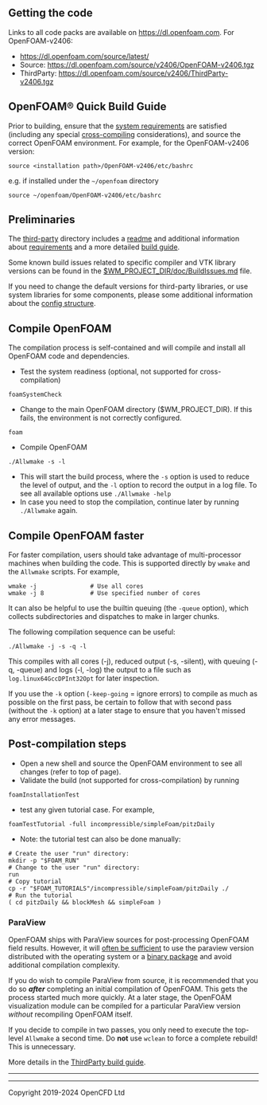 ## Getting the code

Links to all code packs are available on https://dl.openfoam.com. For OpenFOAM-v2406:

- https://dl.openfoam.com/source/latest/
- Source: https://dl.openfoam.com/source/v2406/OpenFOAM-v2406.tgz
- ThirdParty: https://dl.openfoam.com/source/v2406/ThirdParty-v2406.tgz

## OpenFOAM&reg; Quick Build Guide

Prior to building, ensure that the [system requirements][link openfoam-require]
are satisfied (including any special [cross-compiling][wiki-cross-compile]
considerations), and source the correct OpenFOAM environment.
For example, for the OpenFOAM-v2406 version:
```
source <installation path>/OpenFOAM-v2406/etc/bashrc
```
e.g. if installed under the `~/openfoam` directory
```
source ~/openfoam/OpenFOAM-v2406/etc/bashrc
```


## Preliminaries

The [third-party][repo third] directory includes a
[readme][link third-readme] and additional information about
[requirements][link third-require] and a more detailed
[build guide][link third-build].

Some known build issues related to specific compiler and VTK library versions
can be found in the [$WM_PROJECT_DIR/doc/BuildIssues.md][link openfoam-issues]
file.

If you need to change the default versions for third-party libraries,
or use system libraries for some components, please some additional
information about the [config structure][wiki-config].

## Compile OpenFOAM

The compilation process is self-contained and will compile and install
all OpenFOAM code and dependencies.

- Test the system readiness (optional, not supported for cross-compilation)
```
foamSystemCheck
```
- Change to the main OpenFOAM directory ($WM_PROJECT_DIR).
  If this fails, the environment is not correctly configured.
```
foam
```
- Compile OpenFOAM
```
./Allwmake -s -l
```
- This will start the build process, where the `-s` option is used to reduce
  the level of output, and the `-l` option to record the output in a log file.
  To see all available options use `./Allwmake -help`
- In case you need to stop the compilation, continue later by running
`./Allwmake` again.

## Compile OpenFOAM faster

For faster compilation, users should take advantage of multi-processor
machines when building the code. This is supported directly by `wmake`
and the `Allwmake` scripts. For example,
```
wmake -j               # Use all cores
wmake -j 8             # Use specified number of cores
```
It can also be helpful to use the builtin queuing (the `-queue`
option), which collects subdirectories and dispatches to make in
larger chunks.

The following compilation sequence can be useful:
```
./Allwmake -j -s -q -l
```
This compiles with all cores (-j), reduced output (-s, -silent), with
queuing (-q, -queue) and logs (-l, -log) the output to a file such as
`log.linux64GccDPInt32Opt` for later inspection.

If you use the `-k` option (`-keep-going` = ignore errors) to compile
as much as possible on the first pass, be certain to follow that with
second pass (without the `-k` option) at a later stage to ensure that
you haven't missed any error messages.

## Post-compilation steps

- Open a new shell and source the OpenFOAM environment to see all
  changes (refer to top of page).
- Validate the build (not supported for cross-compilation) by running
```
foamInstallationTest
```
- test any given tutorial case. For example,
```
foamTestTutorial -full incompressible/simpleFoam/pitzDaily
```
- Note: the tutorial test can also be done manually:
```
# Create the user "run" directory:
mkdir -p "$FOAM_RUN"
# Change to the user "run" directory:
run
# Copy tutorial
cp -r "$FOAM_TUTORIALS"/incompressible/simpleFoam/pitzDaily ./
# Run the tutorial
( cd pitzDaily && blockMesh && simpleFoam )
```

### ParaView

OpenFOAM ships with ParaView sources for post-processing OpenFOAM
field results. However, it will [often be sufficient][FAQ ParaView]
to use the paraview version distributed with
the operating system or a [binary package][download ParaView]
and avoid additional compilation complexity.

If you do wish to compile ParaView from source, it is recommended
that you do so ***after*** completing an initial compilation of OpenFOAM.
This gets the process started much more quickly. At a later stage,
the OpenFOAM visualization module can be compiled for a particular
ParaView version _without_ recompiling OpenFOAM itself.

If you decide to compile in two passes, you only need to execute the
top-level `Allwmake` a second time. Do **not** use `wclean` to force a
complete rebuild! This is unnecessary.

More details in the [ThirdParty build guide][link third-build].


------------

<!-- Links -->

[page ParaView]: http://www.paraview.org/
[download ParaView]: https://www.paraview.org/download/
[FAQ ParaView]: https://discourse.paraview.org/t/i-want-to-visualize-my-openfoam-simulation-results-with-paraview-but-im-confused-which-version-should-i-use


<!-- OpenFOAM -->

[repo openfoam]: https://develop.openfoam.com/Development/openfoam/
[repo third]: https://develop.openfoam.com/Development/ThirdParty-common/

[link openfoam-readme]: https://develop.openfoam.com/Development/openfoam/blob/develop/README.md
[link openfoam-issues]: https://develop.openfoam.com/Development/openfoam/blob/develop/doc/BuildIssues.md
[link openfoam-build]: https://develop.openfoam.com/Development/openfoam/blob/develop/doc/Build.md
[link openfoam-require]: https://develop.openfoam.com/Development/openfoam/blob/develop/doc/Requirements.md
[link third-readme]: https://develop.openfoam.com/Development/ThirdParty-common/blob/develop/README.md
[link third-build]: https://develop.openfoam.com/Development/ThirdParty-common/blob/develop/BUILD.md
[link third-require]: https://develop.openfoam.com/Development/ThirdParty-common/blob/develop/Requirements.md

[wiki-cross-compile]: https://develop.openfoam.com/Development/openfoam/-/wikis/building/cross-compile-mingw
[wiki-config]: https://develop.openfoam.com/Development/openfoam/-/wikis/configuring

---
Copyright 2019-2024 OpenCFD Ltd
